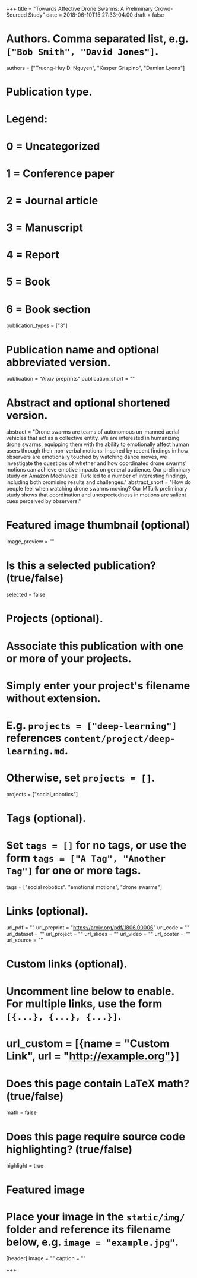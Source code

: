 +++
title = "Towards Affective Drone Swarms: A Preliminary Crowd-Sourced Study"
date = 2018-06-10T15:27:33-04:00
draft = false

# Authors. Comma separated list, e.g. `["Bob Smith", "David Jones"]`.
authors = ["Truong-Huy D. Nguyen", "Kasper Grispino", "Damian Lyons"]

# Publication type.
# Legend:
# 0 = Uncategorized
# 1 = Conference paper
# 2 = Journal article
# 3 = Manuscript
# 4 = Report
# 5 = Book
# 6 = Book section
publication_types = ["3"]

# Publication name and optional abbreviated version.
publication = "Arxiv preprints"
publication_short = ""

# Abstract and optional shortened version.
abstract = "Drone swarms are teams of autonomous un-manned aerial vehicles that act as a collective entity. We are interested in humanizing drone swarms, equipping them with the ability to emotionally affect human users through their non-verbal motions. Inspired by recent findings in how observers are emotionally touched by watching dance moves, we investigate the questions of whether and how coordinated drone swarms' motions can achieve emotive impacts on general audience. Our preliminary study on Amazon Mechanical Turk led to a number of interesting findings, including both promising results and challenges."
abstract_short = "How do people feel when watching drone swarms moving? Our MTurk preliminary study shows that coordination and unexpectedness in motions are salient cues perceived by observers."

# Featured image thumbnail (optional)
image_preview = ""

# Is this a selected publication? (true/false)
selected = false

# Projects (optional).
#   Associate this publication with one or more of your projects.
#   Simply enter your project's filename without extension.
#   E.g. `projects = ["deep-learning"]` references `content/project/deep-learning.md`.
#   Otherwise, set `projects = []`.
projects = ["social_robotics"]

# Tags (optional).
#   Set `tags = []` for no tags, or use the form `tags = ["A Tag", "Another Tag"]` for one or more tags.
tags = ["social robotics". "emotional motions", "drone swarms"]

# Links (optional).
url_pdf = ""
url_preprint = "https://arxiv.org/pdf/1806.00006"
url_code = ""
url_dataset = ""
url_project = ""
url_slides = ""
url_video = ""
url_poster = ""
url_source = ""

# Custom links (optional).
#   Uncomment line below to enable. For multiple links, use the form `[{...}, {...}, {...}]`.
# url_custom = [{name = "Custom Link", url = "http://example.org"}]

# Does this page contain LaTeX math? (true/false)
math = false

# Does this page require source code highlighting? (true/false)
highlight = true

# Featured image
# Place your image in the `static/img/` folder and reference its filename below, e.g. `image = "example.jpg"`.
[header]
image = ""
caption = ""

+++
